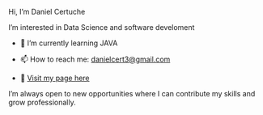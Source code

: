 
Hi, I’m Daniel Certuche

I’m interested in Data Science and software develoment 

- 🌱 I’m currently learning JAVA

- 📫 How to reach me: danielcert3@gmail.com

- 🔗 [Visit my page here](https://danielhcertuche.github.io/portfolio)

I’m always open to new opportunities where I can contribute my skills and grow professionally.

<!---
danielhcertuche/danielhcertuche is a ✨ special ✨ repository because its `README.md` (this file) appears on your GitHub profile.
You can click the Preview link to take a look at your changes.
--->
